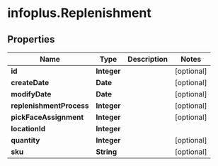 # infoplus.Replenishment

## Properties
Name | Type | Description | Notes
------------ | ------------- | ------------- | -------------
**id** | **Integer** |  | [optional] 
**createDate** | **Date** |  | [optional] 
**modifyDate** | **Date** |  | [optional] 
**replenishmentProcess** | **Integer** |  | [optional] 
**pickFaceAssignment** | **Integer** |  | [optional] 
**locationId** | **Integer** |  | 
**quantity** | **Integer** |  | [optional] 
**sku** | **String** |  | [optional] 


